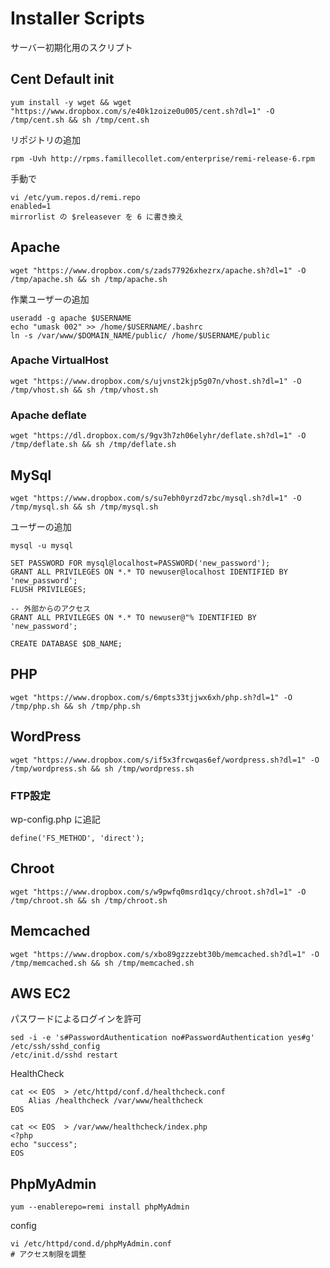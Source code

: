 # Installer Scripts

サーバー初期化用のスクリプト

## Cent Default init

    yum install -y wget && wget "https://www.dropbox.com/s/e40k1zoize0u005/cent.sh?dl=1" -O /tmp/cent.sh && sh /tmp/cent.sh

リポジトリの追加

    rpm -Uvh http://rpms.famillecollet.com/enterprise/remi-release-6.rpm

手動で

    vi /etc/yum.repos.d/remi.repo 
    enabled=1
    mirrorlist の $releasever を 6 に書き換え

## Apache

    wget "https://www.dropbox.com/s/zads77926xhezrx/apache.sh?dl=1" -O /tmp/apache.sh && sh /tmp/apache.sh

作業ユーザーの追加

    useradd -g apache $USERNAME
    echo "umask 002" >> /home/$USERNAME/.bashrc
    ln -s /var/www/$DOMAIN_NAME/public/ /home/$USERNAME/public

### Apache VirtualHost

    wget "https://www.dropbox.com/s/ujvnst2kjp5g07n/vhost.sh?dl=1" -O /tmp/vhost.sh && sh /tmp/vhost.sh

### Apache deflate

    wget "https://dl.dropbox.com/s/9gv3h7zh06elyhr/deflate.sh?dl=1" -O /tmp/deflate.sh && sh /tmp/deflate.sh

## MySql

    wget "https://www.dropbox.com/s/su7ebh0yrzd7zbc/mysql.sh?dl=1" -O /tmp/mysql.sh && sh /tmp/mysql.sh

ユーザーの追加

    mysql -u mysql

    SET PASSWORD FOR mysql@localhost=PASSWORD('new_password');
    GRANT ALL PRIVILEGES ON *.* TO newuser@localhost IDENTIFIED BY 'new_password';
    FLUSH PRIVILEGES;

    -- 外部からのアクセス
    GRANT ALL PRIVILEGES ON *.* TO newuser@"% IDENTIFIED BY 'new_password';

    CREATE DATABASE $DB_NAME;

## PHP

    wget "https://www.dropbox.com/s/6mpts33tjjwx6xh/php.sh?dl=1" -O /tmp/php.sh && sh /tmp/php.sh

## WordPress

    wget "https://www.dropbox.com/s/if5x3frcwqas6ef/wordpress.sh?dl=1" -O /tmp/wordpress.sh && sh /tmp/wordpress.sh

### FTP設定

wp-config.php に追記

    define('FS_METHOD', 'direct');

## Chroot

    wget "https://www.dropbox.com/s/w9pwfq0msrd1qcy/chroot.sh?dl=1" -O /tmp/chroot.sh && sh /tmp/chroot.sh

## Memcached

    wget "https://www.dropbox.com/s/xbo89gzzzebt30b/memcached.sh?dl=1" -O /tmp/memcached.sh && sh /tmp/memcached.sh


## AWS EC2

パスワードによるログインを許可

    sed -i -e 's#PasswordAuthentication no#PasswordAuthentication yes#g' /etc/ssh/sshd_config
    /etc/init.d/sshd restart

HealthCheck

    cat << EOS  > /etc/httpd/conf.d/healthcheck.conf
        Alias /healthcheck /var/www/healthcheck
    EOS

    cat << EOS  > /var/www/healthcheck/index.php
    <?php
    echo "success";
    EOS

## PhpMyAdmin

    yum --enablerepo=remi install phpMyAdmin

config

    vi /etc/httpd/cond.d/phpMyAdmin.conf
    # アクセス制限を調整
